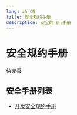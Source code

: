```yaml
---
lang: zh-CN
title: 安全规约手册
description: 安全的飞行手册
---
```


# 安全规约手册

待完善

## 安全手册列表

* [开发安全规约手册](development.md)
